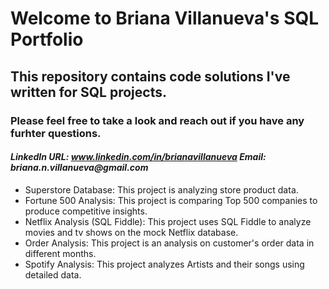 #  Welcome to Briana Villanueva's SQL Portfolio
## This repository contains code solutions I've written for SQL projects.
### Please feel free to take a look and reach out if you have any furhter questions.
#### _LinkedIn URL: www.linkedin.com/in/brianavillanueva Email: briana.n.villanueva@gmail.com_



* Superstore Database: This project is analyzing store product data.
* Fortune 500 Analysis: This project is comparing Top 500 companies to produce competitive insights.
* Netflix Analysis (SQL Fiddle): This project uses SQL Fiddle to analyze movies and tv shows on the mock Netflix database.
* Order Analysis: This project is an analysis on customer's order data in different months.
* Spotify Analysis: This project analyzes Artists and their songs using detailed data.
